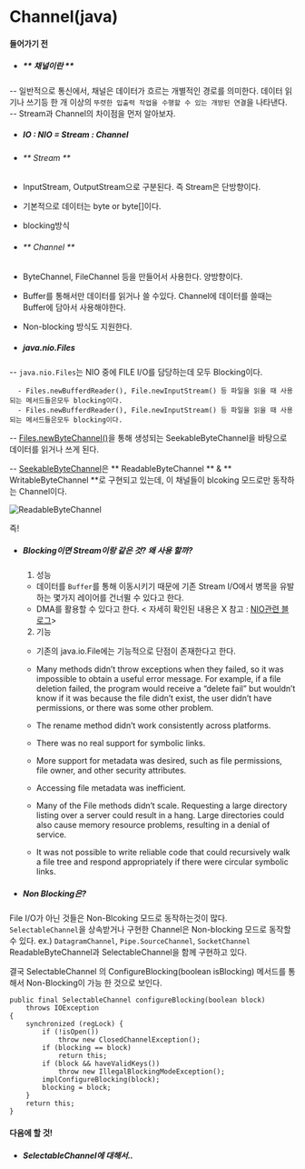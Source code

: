 # Channel(java)

#### 들어가기 전

- ##### ** 채널이란 **
-- 일반적으로 통신에서, 채널은 데이터가 흐르는 개별적인 경로를 의미한다. 데이터 읽기나 쓰기등 한 개 이상의 `뚜렷한 입출력 작업을 수행할 수 있는 개방된 연결`을 나타낸다.</br>
-- Stream과 Channel의 차이점을 먼저 알아보자.


- ##### IO : NIO = Stream : Channel 

 - ###### ** Stream **
 - InputStream, OutputStream으로 구분된다. 즉 Stream은 단방향이다.
 - 기본적으로 데이터는 byte or byte[]이다.
 - blocking방식
 
 - ###### ** Channel **
 - ByteChannel, FileChannel 등을 만들어서 사용한다. 양방향이다.
 - Buffer를 통해서만 데이터를 읽거나 쓸 수있다. Channel에 데이터를 쓸때는 Buffer에 담아서 사용해야한다.
 - Non-blocking 방식도 지원한다.
 
- ##### java.nio.Files
-- `java.nio.Files`는 NIO 중에 FILE I/O를 담당하는데 모두 Blocking이다.


	  - Files.newBufferdReader(), File.newInputStream() 등 파일을 읽을 때 사용되는 메서드들은모두 blocking이다.
      - Files.newBufferdReader(), File.newInputStream() 등 파일을 읽을 때 사용되는 메서드들은모두 blocking이다.

 -- [Files.newByteChannel()](https://docs.oracle.com/javase/7/docs/api/java/nio/file/Files.html#newByteChannel(java.nio.file.Path,%20java.util.Set,%20java.nio.file.attribute.FileAttribute...))을 통해 생성되는 SeekableByteChannel을 바탕으로 데이터를 읽거나 쓰게 된다.
 
 -- [SeekableByteChannel](https://docs.oracle.com/javase/7/docs/api/java/nio/channels/SeekableByteChannel.html)은 ** ReadableByteChannel ** & ** WritableByteChannel **로 구현되고 있는데, 이 채널들이 blcoking 모드로만 동작하는 Channel이다.

  ![ReadableByteChannel](https://opendevelopergroup.github.io/assets/hsJu/readableByteChannel.JPG)

즉! 
- ##### Blocking이면 Stream이랑 같은 것? 왜 사용 할까?
  1. 성능
    - 데이터를 `Buffer`를 통해 이동시키기 때문에 기존 Stream I/O에서 병목을 유발하는 몇가지 레이어를 건너뛸 수 있다고 한다.
    - DMA를 활용할 수 있다고 한다. 
   < 자세히 확인된 내용은 X 참고 : [NIO관련 블로그](https://homoefficio.github.io/2016/08/06/Java-NIO%EB%8A%94-%EC%83%9D%EA%B0%81%EB%A7%8C%ED%81%BC-non-blocking-%ED%95%98%EC%A7%80-%EC%95%8A%EB%8B%A4/)>
  2. 기능
   - 기존의 java.io.File에는 기능적으로 단점이 존재한다고 한다. 
     
     
    - Many methods didn’t throw exceptions when they failed, so it was impossible to obtain a useful error message. For example, if a file deletion failed, the program would receive a “delete fail” but wouldn’t know if it was because the file didn’t exist, the user didn’t have permissions, or there was some other problem.
    
    - The rename method didn’t work consistently across platforms.

    - There was no real support for symbolic links.

    - More support for metadata was desired, such as file permissions, file owner, and other security attributes.

    - Accessing file metadata was inefficient.

    - Many of the File methods didn’t scale. Requesting a large directory listing over a server could result in a hang. Large directories could also cause memory resource problems, resulting in a denial of service.

    - It was not possible to write reliable code that could recursively walk a file tree and respond appropriately if there were circular symbolic links.

- ##### Non Blocking은?

File I/O가 아닌 것들은 Non-Blcoking 모드로 동작하는것이 많다.
`SelectableChannel`을 상속받거나 구현한 Channel은 Non-blocking 모드로 동작할 수 있다.
ex.) `DatagramChannel`, `Pipe.SourceChannel`, `SocketChannel`
 ReadableByteChannel과 SelectableChannel을 함께 구현하고 있다.
 
 결국 SelectableChannel 의 ConfigureBlocking(boolean isBlocking) 메서드를 통해서 
 Non-Blocking이 가능 한 것으로 보인다. 
 
    public final SelectableChannel configureBlocking(boolean block)
        throws IOException
    {
        synchronized (regLock) {
            if (!isOpen())
                throw new ClosedChannelException();
            if (blocking == block)
                return this;
            if (block && haveValidKeys())
                throw new IllegalBlockingModeException();
            implConfigureBlocking(block);
            blocking = block;
        }
        return this;
    }
#### 다음에  할 것!
- ##### SelectableChannel에 대해서..

